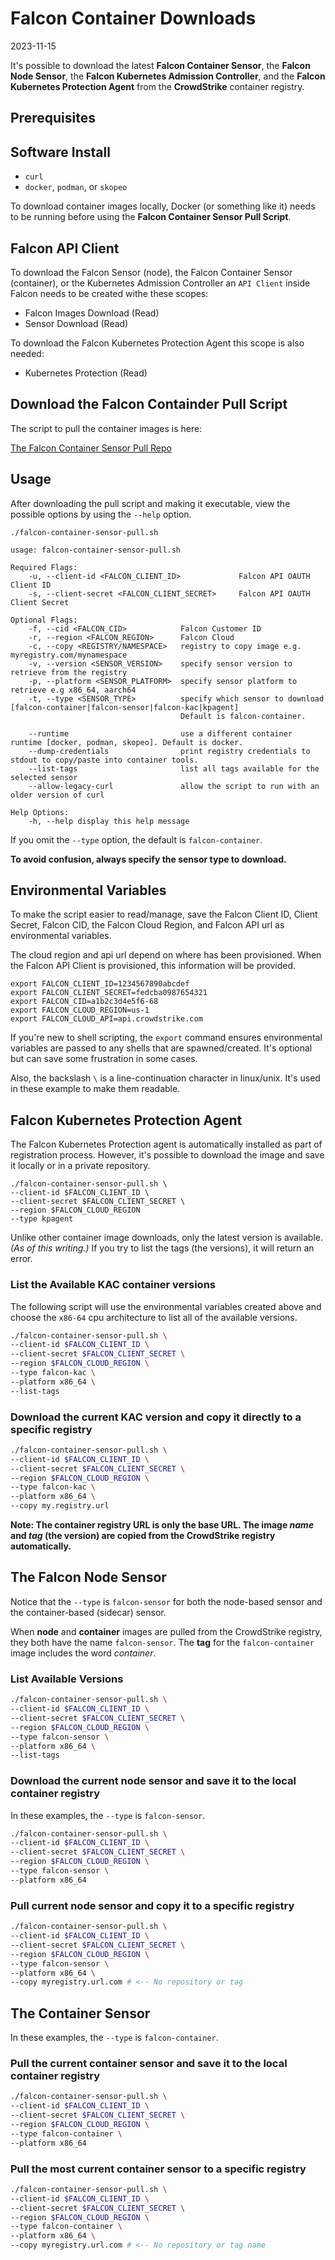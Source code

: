 # Falcon Container Downloads

2023-11-15

It's possible to download the latest **Falcon Container Sensor**, the **Falcon Node Sensor**, the **Falcon Kubernetes Admission Controller**, and the **Falcon Kubernetes Protection Agent** from the **CrowdStrike** container registry.

## Prerequisites

## Software Install

- `curl`
- `docker`, `podman`, or `skopeo`

To download container images locally, Docker (or something like it) needs to be running before using the **Falcon Container Sensor Pull Script**.  

## Falcon API Client

To download the Falcon Sensor (node), the Falcon Container Sensor (container), or the Kubernetes Admission Controller an `API Client` inside Falcon needs to be created withe these scopes:

- Falcon Images Download (Read)
- Sensor Download (Read)

To download the Falcon Kubernetes Protection Agent this scope is also needed:

- Kubernetes Protection (Read)

## Download the Falcon Containder Pull Script

The script to pull the container images is here:

[The Falcon Container Sensor Pull Repo](https://github.com/CrowdStrike/falcon-scripts/tree/main/bash/containers/falcon-container-sensor-pull)

## Usage

After downloading the pull script and making it executable, view the possible options by using the `--help` option.

`./falcon-container-sensor-pull.sh`

```
usage: falcon-container-sensor-pull.sh

Required Flags:
    -u, --client-id <FALCON_CLIENT_ID>             Falcon API OAUTH Client ID
    -s, --client-secret <FALCON_CLIENT_SECRET>     Falcon API OAUTH Client Secret

Optional Flags:
    -f, --cid <FALCON_CID>            Falcon Customer ID
    -r, --region <FALCON_REGION>      Falcon Cloud
    -c, --copy <REGISTRY/NAMESPACE>   registry to copy image e.g. myregistry.com/mynamespace
    -v, --version <SENSOR_VERSION>    specify sensor version to retrieve from the registry
    -p, --platform <SENSOR_PLATFORM>  specify sensor platform to retrieve e.g x86_64, aarch64
    -t, --type <SENSOR_TYPE>          specify which sensor to download [falcon-container|falcon-sensor|falcon-kac|kpagent]
                                      Default is falcon-container.

    --runtime                         use a different container runtime [docker, podman, skopeo]. Default is docker.
    --dump-credentials                print registry credentials to stdout to copy/paste into container tools.
    --list-tags                       list all tags available for the selected sensor
    --allow-legacy-curl               allow the script to run with an older version of curl

Help Options:
    -h, --help display this help message
```

If you omit the `--type` option, the default is `falcon-container`.

**To avoid confusion, always specify the sensor type to download.**

## Environmental Variables

To make the script easier to read/manage, save the Falcon Client ID, Client Secret, Falcon CID, the Falcon Cloud Region, and Falcon API url as environmental variables.

The cloud region and api url depend on where has been provisioned.  When the Falcon API Client is provisioned, this information will be provided.

```
export FALCON_CLIENT_ID=1234567890abcdef
export FALCON_CLIENT_SECRET=fedcba0987654321
export FALCON_CID=a1b2c3d4e5f6-68
export FALCON_CLOUD_REGION=us-1
export FALCON_CLOUD_API=api.crowdstrike.com
```

If you're new to shell scripting, the `export` command ensures environmental variables are passed to any shells that are spawned/created.  It's optional but can save some frustration in some cases.

Also, the backslash `\` is a line-continuation character in linux/unix. It's used in these example to make them readable.

## Falcon Kubernetes Protection Agent

The Falcon Kubernetes Protection agent is automatically installed as part of registration process.  However, it's possible to download the image and save it locally or in a private repository.

```
./falcon-container-sensor-pull.sh \
--client-id $FALCON_CLIENT_ID \
--client-secret $FALCON_CLIENT_SECRET \
--region $FALCON_CLOUD_REGION
--type kpagent
```

Unlike other container image downloads, only the latest version is available.  _(As of this writing.)_  If you try to list the tags (the versions), it will return an error.

### List the Available KAC container versions

The following script will use the environmental variables created above and choose the `x86-64` cpu architecture to list all of the available versions.

```bash
./falcon-container-sensor-pull.sh \
--client-id $FALCON_CLIENT_ID \
--client-secret $FALCON_CLIENT_SECRET \
--region $FALCON_CLOUD_REGION \
--type falcon-kac \
--platform x86_64 \
--list-tags
```

### Download the current KAC version and copy it directly to a specific registry

```bash
./falcon-container-sensor-pull.sh \
--client-id $FALCON_CLIENT_ID \
--client-secret $FALCON_CLIENT_SECRET \
--region $FALCON_CLOUD_REGION \
--type falcon-kac \
--platform x86_64 \
--copy my.registry.url
```

**Note: The container registry URL is only the base URL.  The image _name_ and _tag_ (the version) are copied from the CrowdStrike registry automatically.**

## The Falcon Node Sensor

Notice that the `--type` is `falcon-sensor` for both the node-based sensor and the container-based (sidecar) sensor.

When **node** and **container** images are pulled from the CrowdStrike registry, they both have the name `falcon-sensor`. 
The **tag** for the `falcon-container` image includes the word _container_.

### List Available Versions

```bash
./falcon-container-sensor-pull.sh \
--client-id $FALCON_CLIENT_ID \
--client-secret $FALCON_CLIENT_SECRET \
--region $FALCON_CLOUD_REGION \
--type falcon-sensor \
--platform x86_64 \
--list-tags
```

### Download the current node sensor and save it to the local container registry

In these examples, the `--type` is `falcon-sensor`.

```bash
./falcon-container-sensor-pull.sh \
--client-id $FALCON_CLIENT_ID \
--client-secret $FALCON_CLIENT_SECRET \
--region $FALCON_CLOUD_REGION \
--type falcon-sensor \
--platform x86_64
```

### Pull current node sensor and copy it to a specific registry

```bash
./falcon-container-sensor-pull.sh \
--client-id $FALCON_CLIENT_ID \
--client-secret $FALCON_CLIENT_SECRET \
--region $FALCON_CLOUD_REGION \
--type falcon-sensor \
--platform x86_64 \
--copy myregistry.url.com # <-- No repository or tag
```

## The Container Sensor

In these examples, the `--type` is `falcon-container`.

### Pull the current container sensor and save it to the local container registry

```bash
./falcon-container-sensor-pull.sh \
--client-id $FALCON_CLIENT_ID \
--client-secret $FALCON_CLIENT_SECRET \
--region $FALCON_CLOUD_REGION \
--type falcon-container \
--platform x86_64
```

### Pull the most current container sensor to a specific registry

```bash
./falcon-container-sensor-pull.sh \
--client-id $FALCON_CLIENT_ID \
--client-secret $FALCON_CLIENT_SECRET \
--region $FALCON_CLOUD_REGION \
--type falcon-container \
--platform x86_64 \
--copy myregistry.url.com # <-- No repository or tag name
```



